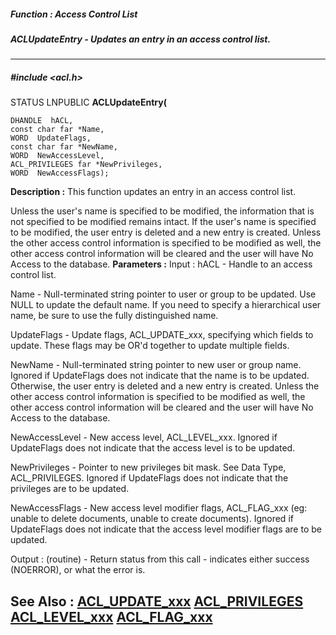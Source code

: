 ##### Function : Access Control List
##### ACLUpdateEntry - Updates an entry in an access control list.
---
##### #include <acl.h>
STATUS LNPUBLIC **ACLUpdateEntry(**

	DHANDLE  hACL,
	const char far *Name,
	WORD  UpdateFlags,
	const char far *NewName,
	WORD  NewAccessLevel,
	ACL_PRIVILEGES far *NewPrivileges,
	WORD  NewAccessFlags);
**Description :**
This function updates an entry in an access control list.  

Unless the user's name is specified to be modified, the information that is not 
specified to be modified remains intact.  If the user's name is specified to be 
modified, the user entry is deleted and a new entry is created.  Unless the 
other access control information is specified to be modified as well, the other 
access control information will be cleared and the user will have No Access to 
the database.
**Parameters :**
Input :
hACL  -  Handle to an access control list.

Name  -  Null-terminated string pointer to user or group to be updated.  Use NULL to update the default name.  If you need to specify a hierarchical user name, be sure to use the fully distinguished name.

UpdateFlags  -   Update flags, ACL_UPDATE_xxx, specifying which fields to update.  These flags may be OR'd together to update multiple fields.

NewName  -  Null-terminated string pointer to new user or group name.  Ignored if UpdateFlags does not indicate that the name is to be updated.  Otherwise, the user entry is deleted and a new entry is created.  Unless the other access control information is specified to be modified as well, the other access control information will be cleared and the user will have No Access to the database.

NewAccessLevel  -  New access level, ACL_LEVEL_xxx.  Ignored if UpdateFlags does not indicate that the access level is to be updated.

NewPrivileges  -  Pointer to new privileges bit mask.  See Data Type, ACL_PRIVILEGES.  Ignored  if UpdateFlags does not indicate that the privileges are to be updated. 

NewAccessFlags  -   New access level modifier flags, ACL_FLAG_xxx  (eg:  unable to delete documents, unable to create documents).  Ignored if UpdateFlags does not indicate that the access level modifier flags are to be updated.

Output :
(routine)  -  Return status from this call - indicates either success (NOERROR), or what the error is.


**See Also :**
[ACL_UPDATE_xxx](D:/md_files/ACL_UPDATE_xxx.md)
[ACL_PRIVILEGES](D:/md_files/ACL_PRIVILEGES.md)
[ACL_LEVEL_xxx](D:/md_files/ACL_LEVEL_xxx.md)
[ACL_FLAG_xxx](D:/md_files/ACL_FLAG_xxx.md)
---
